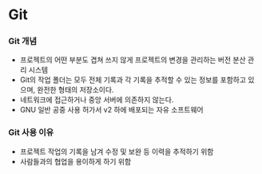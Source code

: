 # Git
### Git 개념
* 프로젝트의 어떤 부분도 겹쳐 쓰지 않게 프로젝트의 변경을 관리하는 버전 분산 관리 시스템
* Git의 작업 폴더는 모두 전체 기록과 각 기록을 추적할 수 있는 정보를 포함하고 있으며, 완전한 형태의 저장소이다.
* 네트워크에 접근하거나 중앙 서버에 의존하지 않는다.
* GNU 일반 공중 사용 허가서 v2 하에 배포되는 자유 소프트웨어
### Git 사용 이유
* 프로젝트 작업의 기록을 남겨 수정 및 보완 등 이력을 추적하기 위함
* 사람들과의 협업을 용이하게 하기 위함

